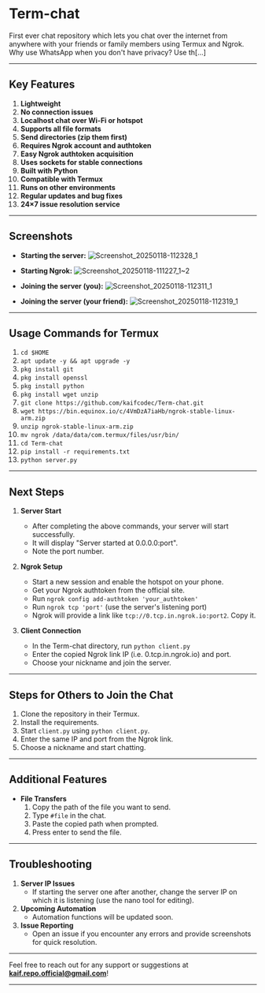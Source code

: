 # Term-chat

First ever chat repository which lets you chat over the internet from anywhere with your friends or family members using Termux and Ngrok. Why use WhatsApp when you don't have privacy? Use th[...]

---

## Key Features

1. **Lightweight**
2. **No connection issues**
3. **Localhost chat over Wi-Fi or hotspot**
4. **Supports all file formats**
5. **Send directories (zip them first)**
6. **Requires Ngrok account and authtoken**
7. **Easy Ngrok authtoken acquisition**
8. **Uses sockets for stable connections**
9. **Built with Python**
10. **Compatible with Termux**
11. **Runs on other environments**
12. **Regular updates and bug fixes**
13. **24×7 issue resolution service**

---
## Screenshots

- **Starting the server:**
  ![Screenshot_20250118-112328_1](https://github.com/user-attachments/assets/a77e5a1f-9d70-4d8f-9ae5-793b629b4378)

- **Starting Ngrok:**
  ![Screenshot_20250118-111227_1~2](https://github.com/user-attachments/assets/38e632f4-b2df-4932-8900-35110be8e984)


- **Joining the server (you):**
   ![Screenshot_20250118-112311_1](https://github.com/user-attachments/assets/c0f4ed14-3e22-42eb-b2aa-46140b227fad)

- **Joining the server (your friend):**
  ![Screenshot_20250118-112319_1](https://github.com/user-attachments/assets/cc215786-0e88-4252-ab9e-a7b4360e8df6)

---
## Usage Commands for Termux

1. `cd $HOME`
2. `apt update -y && apt upgrade -y`
3. `pkg install git`
4. `pkg install openssl`
5. `pkg install python`
6. `pkg install wget unzip`
7. `git clone https://github.com/kaifcodec/Term-chat.git`
8. `wget https://bin.equinox.io/c/4VmDzA7iaHb/ngrok-stable-linux-arm.zip`
9. `unzip ngrok-stable-linux-arm.zip`
10. `mv ngrok /data/data/com.termux/files/usr/bin/`
11. `cd Term-chat`
12. `pip install -r requirements.txt`
13. `python server.py`

---

## Next Steps

1. **Server Start**
   - After completing the above commands, your server will start successfully.
   - It will display "Server started at 0.0.0.0:port".
   - Note the port number.

2. **Ngrok Setup**
   - Start a new session and enable the hotspot on your phone.
   - Get your Ngrok authtoken from the official site.
   - Run `ngrok config add-authtoken 'your_authtoken'`
   - Run `ngrok tcp 'port'` (use the server's listening port)
   - Ngrok will provide a link like `tcp://0.tcp.in.ngrok.io:port2`. Copy it.

3. **Client Connection**
   - In the Term-chat directory, run `python client.py`
   - Enter the copied Ngrok link IP (i.e. 0.tcp.in.ngrok.io) and port.
   - Choose your nickname and join the server.

---

## Steps for Others to Join the Chat

1. Clone the repository in their Termux.
2. Install the requirements.
3. Start `client.py` using `python client.py`.
4. Enter the same IP and port from the Ngrok link.
5. Choose a nickname and start chatting.

---

## Additional Features

- **File Transfers**
  1. Copy the path of the file you want to send.
  2. Type `#file` in the chat.
  3. Paste the copied path when prompted.
  4. Press enter to send the file.

---

## Troubleshooting

1. **Server IP Issues**
   - If starting the server one after another, change the server IP on which it is listening (use the nano tool for editing).
2. **Upcoming Automation**
   - Automation functions will be updated soon.
3. **Issue Reporting**
   - Open an issue if you encounter any errors and provide screenshots for quick resolution.

---

Feel free to reach out for any support or suggestions at **kaif.repo.official@gmail.com**!

---
